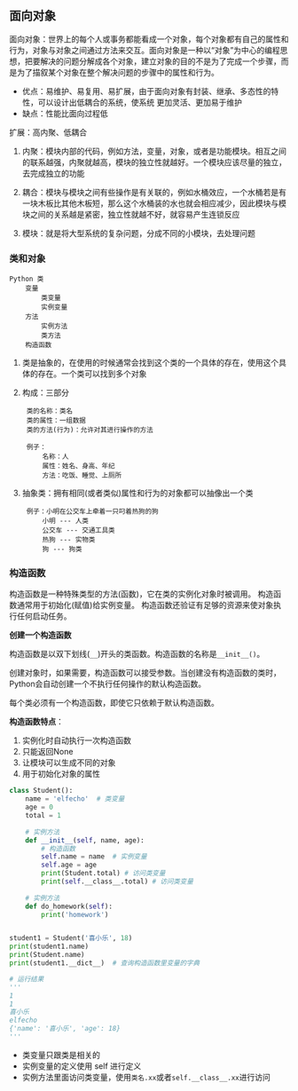 ## 面向对象

面向对象：世界上的每个人或事务都能看成一个对象，每个对象都有自己的属性和行为，对象与对象之间通过方法来交互。面向对象是一种以“对象”为中心的编程思想，把要解决的问题分解成各个对象，建立对象的目的不是为了完成一个步骤，而是为了描叙某个对象在整个解决问题的步骤中的属性和行为。

- 优点：易维护、易复用、易扩展，由于面向对象有封装、继承、多态性的特性，可以设计出低耦合的系统，使系统 更加灵活、更加易于维护
- 缺点：性能比面向过程低

扩展：高内聚、低耦合

1. 内聚：模块内部的代码，例如方法，变量，对象，或者是功能模块。相互之间的联系越强，内聚就越高，模块的独立性就越好。一个模块应该尽量的独立，去完成独立的功能

2. 耦合：模块与模块之间有些操作是有关联的，例如水桶效应，一个水桶若是有一块木板比其他木板短，那么这个水桶装的水也就会相应减少，因此模块与模块之间的关系越是紧密，独立性就越不好，就容易产生连锁反应

3. 模块：就是将大型系统的复杂问题，分成不同的小模块，去处理问题

### 类和对象

```mindmap
Python 类
	变量
		类变量
		实例变量
	方法
		实例方法
		类方法
	构造函数
```

1. 类是抽象的，在使用的时候通常会找到这个类的一个具体的存在，使用这个具体的存在。一个类可以找到多个对象

2. 构成：三部分
		
		类的名称：类名  
		类的属性：一组数据  
		类的方法(行为)：允许对其进行操作的方法

		例子：
			名称：人  
			属性：姓名、身高、年纪  
			方法：吃饭、睡觉、上厕所

3. 抽象类：拥有相同(或者类似)属性和行为的对象都可以抽像出一个类

		例子：小明在公交车上牵着一只叼着热狗的狗
			小明 --- 人类  
			公交车 --- 交通工具类  
			热狗 --- 实物类  
			狗 --- 狗类

### 构造函数

构造函数是一种特殊类型的方法(函数)，它在类的实例化对象时被调用。 构造函数通常用于初始化(赋值)给实例变量。 构造函数还验证有足够的资源来使对象执行任何启动任务。 

**创建一个构造函数**

构造函数是以双下划线(`__`)开头的类函数。构造函数的名称是`__init__()`。

创建对象时，如果需要，构造函数可以接受参数。当创建没有构造函数的类时，Python会自动创建一个不执行任何操作的默认构造函数。

每个类必须有一个构造函数，即使它只依赖于默认构造函数。


**构造函数特点**：
1. 实例化时自动执行一次构造函数
2. 只能返回None
3. 让模块可以生成不同的对象
4. 用于初始化对象的属性

```python
class Student():
    name = 'elfecho'  # 类变量
    age = 0
    total = 1
	
	# 实例方法
    def __init__(self, name, age):
        # 构造函数
        self.name = name  # 实例变量
        self.age = age
        print(Student.total) # 访问类变量
        print(self.__class__.total) # 访问类变量
        
	# 实例方法
    def do_homework(self):
        print('homework')


student1 = Student('喜小乐', 18)
print(student1.name)
print(Student.name)
print(student1.__dict__)  # 查询构造函数里变量的字典

# 运行结果
'''
1
1
喜小乐
elfecho
{'name': '喜小乐', 'age': 18}
'''
```

- 类变量只跟类是相关的
- 实例变量的定义使用 self 进行定义
- 实例方法里面访问类变量，使用`类名.xx`或者`self.__class__.xx`进行访问




<!-- [python3类](python3类.md  ':include') -->

<!-- ![upgit_20220720_1658312651.png](https://raw.githubusercontent.com/elfecho/upgit-pic/master/2022/07/upgit_20220720_1658312651.png) -->


